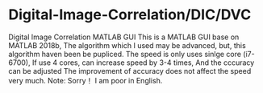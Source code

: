 # Digital-Image-Correlation/DIC/DVC
Digital Image Correlation MATLAB GUI
This is a MATLAB GUI base on MATLAB 2018b,
The algorithm which I used may be advanced,
but, this algorithm haven been be pupliced.
The speed is only uses sinlge core (i7-6700),
If use 4 cores, can increase speed by 3-4 times,
And the cccuracy can be adjusted
The improvement of accuracy does not affect the speed very much.
Note: Sorry！ I am poor in English.
